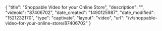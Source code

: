 {
    "title": "Shoppable Video for your Online Store",
    "description": "",
    "videoid": "87406702",
    "date_created": "1490125987",
    "date_modified": "1521232170",
    "type": "captivate",
    "layout": "video",
    "url": "\/v\/shoppable-video-for-your-online-store\/87406702"
}